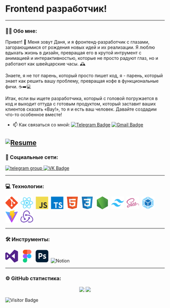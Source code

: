 
# Frontend разработчик!

---

### :man_technologist: Обо мне:

Привет! 👋 Меня зовут Даня, и я фронтенд-разработчик с глазами, загорающимися от рождения новых идей и их реализации. Я люблю вдыхать жизнь в дизайн, превращая его в крутой интрумент с анимацией и интерактивностью, которые не просто радуют глаз, но и работают как швейцарские часы. 🕰️

Знаете, я не тот парень, который просто пишет код, я - парень, который знает как решить вашу проблему, превращая кофе в функциональные фичи. ☕➡️💻

Итак, если вы ищете разработчика, который с головой погружается в код и выходит оттуда с готовым продуктом, который заставит ваших клиентов сказать «Вау!», то я и есть ваш человек. Давайте создадим что-то особенное вместе!

- :mailbox: Как связаться со мной: [![Telegram Badge](https://img.shields.io/badge/-DatsunCo-blue?style=flat&logo=Telegram&logoColor=white)](https://t.me/datsunkun) [![Gmail Badge](https://img.shields.io/badge/-Gmail-red?style=flat&logo=Gmail&logoColor=white)](mailto:danya200375@gmail.com)

[![Resume](https://img.shields.io/badge/Resume-View-blue?style=for-the-badge&logo=google-drive)]([https://disk.yandex.ru/i/cxB-XBoZuivmew](https://disk.yandex.ru/i/cxB-XBoZuivmew))
---

### 🤝 Социальные сети:

  <div id="badges">
    <a href="https://t.me/DatsunCo" target="_blank">
      <img src="https://cdn-icons-png.flaticon.com/512/2111/2111646.png" width="40" height="40" alt="telegram group" />
    </a>
    <a href="https://vk.com/fierysnow" target="_blank">
      <img src="https://cdn-icons-png.flaticon.com/512/145/145813.png" width="40" height="40" alt="VK Badge"/>
    </a>
  </div>

---

### 💻 Технологии:

<div>
  <img src="https://github.com/devicons/devicon/blob/master/icons/git/git-original.svg" title="git" alt="git" width="40" height="40"/>&nbsp
  <img src="https://github.com/devicons/devicon/blob/master/icons/react/react-original.svg" title="reactjs" alt="reactjs" width="40" height="40"/>&nbsp
  <img src="https://github.com/devicons/devicon/blob/master/icons/javascript/javascript-original.svg" title="javascript" alt="javascript" width="40" height="40"/>&nbsp
  <img src="https://github.com/devicons/devicon/blob/master/icons/typescript/typescript-original.svg" title="typescript" alt="typescript" width="40" height="40"/>&nbsp
  <img src="https://github.com/devicons/devicon/blob/master/icons/html5/html5-original.svg" title="html5" alt="html5" width="40" height="40"/>&nbsp
  <img src="https://github.com/devicons/devicon/blob/master/icons/css3/css3-original.svg" title="css" alt="css" width="40" height="40"/>&nbsp
  <img src="https://github.com/devicons/devicon/blob/master/icons/nodejs/nodejs-original.svg" title="nodejs" alt="nodejs" width="40" height="40"/>&nbsp
   <img src="https://github.com/devicons/devicon/blob/master/icons/tailwindcss/tailwindcss-original.svg" title="tailwind" alt="tailwind" width="40" height="40"/>&nbsp;
  <img src="https://github.com/devicons/devicon/blob/master/icons/sass/sass-original.svg" title="sass/scss" alt="sass/scss" width="40" height="40"/>&nbsp;
  <img src="https://github.com/devicons/devicon/blob/master/icons/webpack/webpack-original.svg" title="webpack" alt="webpack" width="40" height="40"/>&nbsp;
  <img src="https://github.com/devicons/devicon/blob/master/icons/vitejs/vitejs-original.svg" title="vite" alt="vite" width="40" height="40"/>&nbsp;
  <img src="https://github.com/devicons/devicon/blob/master/icons/redux/redux-original.svg" title="redux" alt="redux" width="40" height="40"/>&nbsp;
</div>

---

### 🛠 Инструменты:

<div>
  <img src="https://github.com/devicons/devicon/blob/master/icons/visualstudio/visualstudio-plain.svg" title="visual" alt="visual" width="40" height="40"/>&nbsp;
  <img src="https://github.com/devicons/devicon/blob/master/icons/figma/figma-original.svg" title="figma" alt="figma" width="40" height="40"/>&nbsp;
  <img src="https://github.com/devicons/devicon/blob/master/icons/photoshop/photoshop-plain.svg" title="photoshop" alt="photoshop" width="40" height="40"/>&nbsp;
  <img src="https://upload.wikimedia.org/wikipedia/commons/e/e9/Notion-logo.svg" title="Notion" alt="Notion" width="40" height="40"/>&nbsp;
</div>

---


### ⚙️ GitHub статистика:

<p align='center'>
   <a href="https://github-readme-stats.vercel.app/api?username=DatsunCo&show_icons=true&count_private=true">
       <img height=150 src="https://github-readme-stats.vercel.app/api?username=DatsunCo&show_icons=true&count_private=true"/></a>
   <a href="https://github.com/DatsunCo/github-readme-stats">
       <img height=150 src="https://github-readme-stats.vercel.app/api/top-langs/?username=DatsunCo&layout=compact"/></a>
</p>

![Visitor Badge](https://visitor-badge.laobi.icu/badge?page_id=datsunco)
